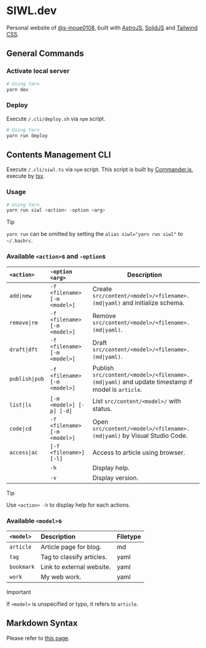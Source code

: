 # SIWL.dev

Personal website of [@s-inoue0108](https://github.com/s-inoue0108), built with [AstroJS](https://astro.build/), [SolidJS](https://solidjs.com) and [Tailwind CSS](https://tailwindcss.com).

## General Commands

### Activate local server

```bash
# Using Yarn
yarn dev
```

### Deploy

Execute `/.cli/deploy.sh` via `npm` script.

```bash
# Using Yarn
yarn run deploy
```

## Contents Management CLI

Execute `/.cli/siwl.ts` via `npm` script. This script is built by [Commander.js](https://github.com/tj/commander.js), execute by [tsx](https://github.com/privatenumber/tsx).

### Usage

```bash
# Using Yarn
yarn run siwl <action> -option <arg>
```

> [!TIP]
> `yarn run` can be omitted by setting the `alias siwl="yarn run siwl"` to `~/.bashrc`.

### Available `<action>`s and `-option`s

| `<action>`     | `-option <arg>`              | Description                                                                                     |
| :------------- | :--------------------------- | ----------------------------------------------------------------------------------------------- |
| `add\|new`     | `-f <filename> [-m <model>]` | Create `src/content/<model>/<filename>.(md\|yaml)` and initialize schema.                       |
| `remove\|rm`   | `-f <filename> [-m <model>]` | Remove `src/content/<model>/<filename>.(md\|yaml)`.                                             |
| `draft\|dft`   | `-f <filename> [-m <model>]` | Draft `src/content/<model>/<filename>.(md\|yaml)`.                                              |
| `publish\|pub` | `-f <filename> [-m <model>]` | Publish `src/content/<model>/<filename>.(md\|yaml)` and update timestamp if model is `article`. |
| `list\|ls`     | `[-m <model>] [-p] [-d]`     | List `src/content/<model>/` with status.                                                        |
| `code\|cd`     | `-f <filename> [-m <model>]` | Open `src/content/<model>/<filename>.(md\|yaml)` by Visual Studio Code.                         |
| `access\|ac`   | `[-f <filename>] [-l]`       | Access to article using browser.                                                                |
|                | `-h`                         | Display help.                                                                                   |
|                | `-v`                         | Display version.                                                                                |

> [!TIP]
> Use `<action> -h` to display help for each actions.

### Available `<model>`s

| `<model>`  | Description               | Filetype |
| :--------- | :------------------------ | :------- |
| `article`  | Article page for blog.    | md       |
| `tag`      | Tag to classify articles. | yaml     |
| `bookmark` | Link to external website. | yaml     |
| `work`     | My web work.              | yaml     |

> [!IMPORTANT]
> If `<model>` is unspecified or typo, it refers to `article`.

## Markdown Syntax

Please refer to [this page](https://siwl.dev/blog/articles/markdown-syntax-guide).